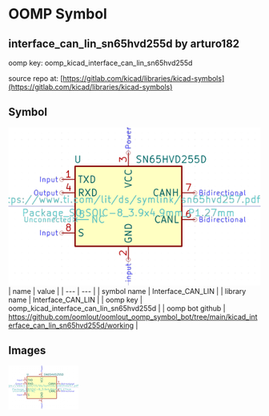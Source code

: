 # OOMP Symbol  
## interface_can_lin_sn65hvd255d  by arturo182  
  
oomp key: oomp_kicad_interface_can_lin_sn65hvd255d  
  
source repo at: [https://gitlab.com/kicad/libraries/kicad-symbols](https://gitlab.com/kicad/libraries/kicad-symbols)  
## Symbol  
  
[![working.png](working_600.png)](working.png)  
| name | value | 
| --- | --- | 
| symbol name | Interface_CAN_LIN | 
| library name | Interface_CAN_LIN | 
| oomp key | oomp_kicad_interface_can_lin_sn65hvd255d | 
| oomp bot github | https://github.com/oomlout/oomlout_oomp_symbol_bot/tree/main/kicad_interface_can_lin_sn65hvd255d/working | 
## Images  
  
[![working.png](working_140.png)](working.png)  
